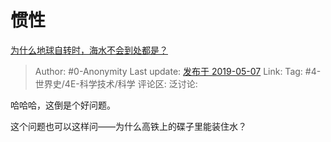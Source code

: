# 惯性
[为什么地球自转时，海水不会到处都是？](https://www.zhihu.com/question/322021024/answer/675674435)

> Author: #0-Anonymity
> Last update: [发布于 2019-05-07](https://www.zhihu.com/question/322021024/answer/675674435)
> Link:
> Tag: #4-世界史/4E-科学技术/科学
> 评论区:
> 泛讨论:

哈哈哈，这倒是个好问题。

这个问题也可以这样问——为什么高铁上的碟子里能装住水？

